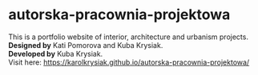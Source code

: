 # autorska-pracownia-projektowa
This is a portfolio website of interior, architecture and urbanism projects.<br>
<b>Designed by</b> Kati Pomorova and Kuba Krysiak.<br>
<b>Developed by</b> Kuba Krysiak.<br>
Visit here: https://karolkrysiak.github.io/autorska-pracownia-projektowa/

